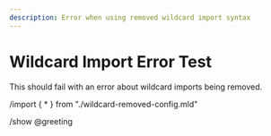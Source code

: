 ```yaml
---
description: Error when using removed wildcard import syntax
---
```


# Wildcard Import Error Test

This should fail with an error about wildcard imports being removed.

/import { * } from "./wildcard-removed-config.mld"

/show @greeting